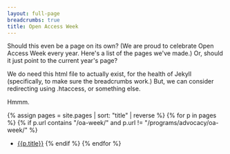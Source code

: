 ```yaml
---
layout: full-page
breadcrumbs: true
title: Open Access Week
---
```

Should this even be a page on its own? (We are proud to celebrate Open Access Week every year. Here's a list of the pages we've made.) Or, should it just point to the current year's page?

We do need this html file to actually exist, for the health of Jekyll (specifically, to make sure the breadcrumbs work.) But, we can consider redirecting using .htaccess, or something else.

Hmmm.

{% assign pages = site.pages | sort: "title" | reverse %}
{% for p in pages %}
{% if p.url contains "/oa-week/" and p.url != "/programs/advocacy/oa-week/" %}
- [{{p.title}}]({{p.url}})
{% endif %}
{% endfor %}
